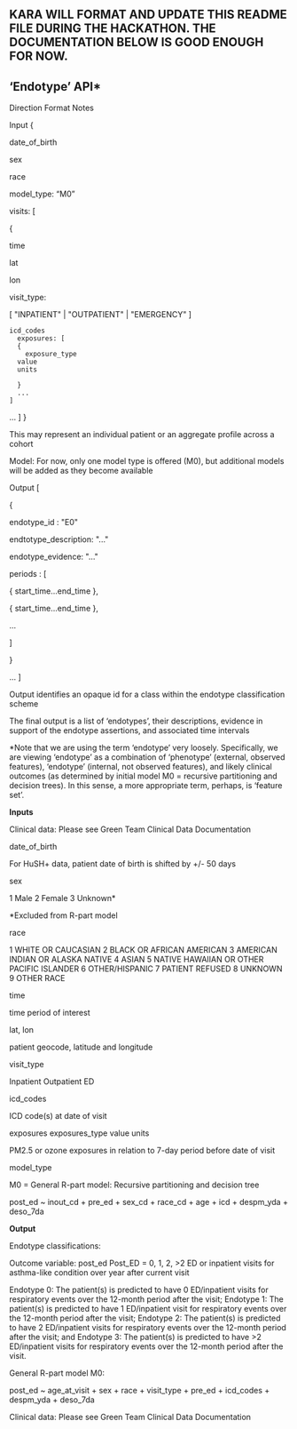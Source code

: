 ## KARA WILL FORMAT AND UPDATE THIS README FILE DURING THE HACKATHON. THE DOCUMENTATION BELOW IS GOOD ENOUGH FOR NOW.

## ‘Endotype’ API*
 
Direction	Format	Notes

Input	{
 
 date_of_birth
 
 sex
 
 race

 model_type: “M0”
 
 visits: [
   
   {
   
   time
   
   lat
   
   lon
   
   visit_type:

[ "INPATIENT" |          "OUTPATIENT" |
"EMERGENCY" ]

    icd_codes
      exposures: [
      {
  		exposure_type
  	  value
      units

      }
      ...
    ]
   ...
 ]
}

This may represent an individual patient or an aggregate profile across a cohort

Model: For now, only one model type is offered (M0), but additional models will be added as they become available

Output	[

{


endotype_id       	: "E0"

endtotype_description: "..."
 
 endotype_evidence: "..."
 
 periods : [
 
 { start_time...end_time },
 
 { start_time...end_time },
 
 ...
 
 ]

}

...
]

Output identifies an opaque id for a class within the endotype classification scheme

The final output is a list of ‘endotypes’, their descriptions, evidence in support of the endotype assertions, and associated time intervals

*Note that we are using the term ‘endotype’ very loosely. Specifically, we are viewing ‘endotype’ as a combination of ‘phenotype’ (external, observed features), ‘endotype’ (internal, not observed features), and likely clinical outcomes (as determined by initial model M0 = recursive partitioning and decision trees). In this sense, a more appropriate term, perhaps, is ‘feature set’.

**Inputs**

Clinical data: Please see Green Team Clinical Data Documentation

date_of_birth

For HuSH+ data, patient date of birth is shifted by +/- 50 days

sex

1 Male
2 Female
3 Unknown*

*Excluded from R-part model

race

1 WHITE OR CAUCASIAN
2 BLACK OR AFRICAN AMERICAN
3 AMERICAN INDIAN OR ALASKA NATIVE
4 ASIAN
5 NATIVE HAWAIIAN OR OTHER PACIFIC ISLANDER
6 OTHER/HISPANIC
7 PATIENT REFUSED
8 UNKNOWN
9 OTHER RACE

time

time period of interest

lat, lon

patient geocode, latitude and longitude

visit_type

Inpatient
Outpatient
ED

icd_codes

ICD code(s) at date of visit

exposures
	exposures_type
	value
	units

PM2.5 or ozone exposures in relation to 7-day period before date of visit

model_type

M0 = General R-part model: Recursive partitioning and decision tree

post_ed ~ inout_cd + pre_ed + sex_cd + race_cd + age + icd + despm_yda + deso_7da

**Output**

Endotype classifications:

Outcome variable: post_ed
Post_ED = 0, 1, 2, >2 ED or inpatient visits for asthma-like condition over year after current visit

Endotype 0: The patient(s) is predicted to have 0 ED/inpatient visits for respiratory events over the 12-month period after the visit;
Endotype 1: The patient(s) is predicted to have 1 ED/inpatient visit for respiratory events over the 12-month period after the visit;
Endotype 2: The patient(s) is predicted to have 2 ED/inpatient visits for respiratory events over the 12-month period after the visit; and
Endotype 3: The patient(s) is predicted to have >2 ED/inpatient visits for respiratory events over the 12-month period after the visit.

General R-part model M0:

post_ed ~ age_at_visit + sex + race + visit_type + pre_ed + icd_codes + despm_yda + deso_7da

Clinical data: Please see Green Team Clinical Data Documentation

